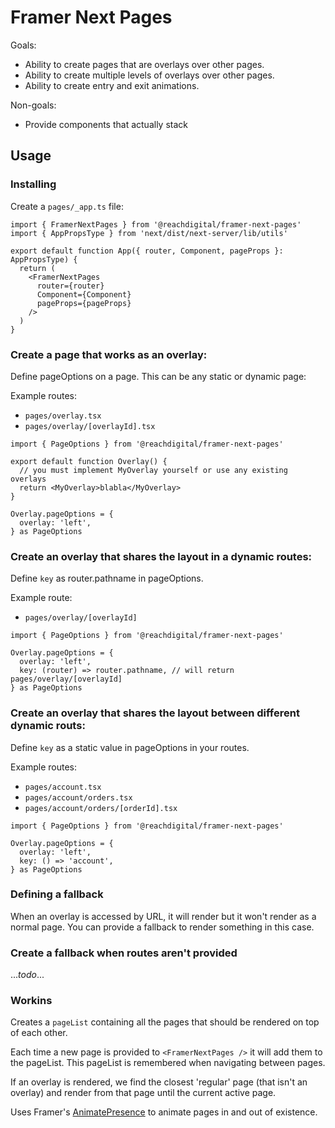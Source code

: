 # Framer Next Pages

Goals:

- Ability to create pages that are overlays over other pages.
- Ability to create multiple levels of overlays over other pages.
- Ability to create entry and exit animations.

Non-goals:

- Provide components that actually stack

## Usage

### Installing

Create a `pages/_app.ts` file:

```tsx
import { FramerNextPages } from '@reachdigital/framer-next-pages'
import { AppPropsType } from 'next/dist/next-server/lib/utils'

export default function App({ router, Component, pageProps }: AppPropsType) {
  return (
    <FramerNextPages
      router={router}
      Component={Component}
      pageProps={pageProps}
    />
  )
}
```

### Create a page that works as an overlay:

Define pageOptions on a page. This can be any static or dynamic page:

Example routes:

- `pages/overlay.tsx`
- `pages/overlay/[overlayId].tsx`

```tsx
import { PageOptions } from '@reachdigital/framer-next-pages'

export default function Overlay() {
  // you must implement MyOverlay yourself or use any existing overlays
  return <MyOverlay>blabla</MyOverlay>
}

Overlay.pageOptions = {
  overlay: 'left',
} as PageOptions
```

### Create an overlay that shares the layout in a dynamic routes:

Define `key` as router.pathname in pageOptions.

Example route:

- `pages/overlay/[overlayId]`

```tsx
import { PageOptions } from '@reachdigital/framer-next-pages'

Overlay.pageOptions = {
  overlay: 'left',
  key: (router) => router.pathname, // will return pages/overlay/[overlayId]
} as PageOptions
```

### Create an overlay that shares the layout between different dynamic routs:

Define `key` as a static value in pageOptions in your routes.

Example routes:

- `pages/account.tsx`
- `pages/account/orders.tsx`
- `pages/account/orders/[orderId].tsx`

```tsx
import { PageOptions } from '@reachdigital/framer-next-pages'

Overlay.pageOptions = {
  overlay: 'left',
  key: () => 'account',
} as PageOptions
```

### Defining a fallback

When an overlay is accessed by URL, it will render but it won't render as a
normal page. You can provide a fallback to render something in this case.

### Create a fallback when routes aren't provided

..._todo_...

### Workins

Creates a `pageList` containing all the pages that should be rendered on top of
each other.

Each time a new page is provided to `<FramerNextPages />` it will add them to
the pageList. This pageList is remembered when navigating between pages.

If an overlay is rendered, we find the closest 'regular' page (that isn't an
overlay) and render from that page until the current active page.

Uses Framer's
[AnimatePresence](https://www.framer.com/api/motion/animate-presence/) to
animate pages in and out of existence.

